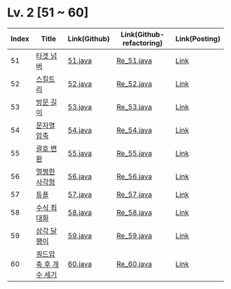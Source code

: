 # Lv. 2 \[51 ~ 60]

| Index | Title | Link(Github) | Link(Github-refactoring) | Link(Posting) |
|----|----|----|----|----|
| 51 | [타겟 넘버](https://school.programmers.co.kr/learn/courses/30/lessons/43165) | [51.java](https://github.com/2384320/Programmers-Algorithm/blob/main/Lv.2/51~60/51.java) | [Re_51.java](https://github.com/2384320/Programmers-Algorithm/blob/main/Lv.2/51~60/Re_51.java) | [Link](https://swift-badge-161.notion.site/Lv-2-051-4aa0223602d0448abe01535f614e460b?pvs=4) |
| 52 | [스킬트리](https://school.programmers.co.kr/learn/courses/30/lessons/49993) | [52.java](https://github.com/2384320/Programmers-Algorithm/blob/main/Lv.2/51~60/52.java) | [Re_52.java](https://github.com/2384320/Programmers-Algorithm/blob/main/Lv.2/51~60/Re_52.java) | [Link](https://swift-badge-161.notion.site/Lv-2-052-424f8c1fb1bd471dbbd550d35b7c6c13?pvs=4) |
| 53 | [방문 길이](https://school.programmers.co.kr/learn/courses/30/lessons/49994) | [53.java](https://github.com/2384320/Programmers-Algorithm/blob/main/Lv.2/51~60/53.java) | [Re_53.java](https://github.com/2384320/Programmers-Algorithm/blob/main/Lv.2/51~60/Re_53.java) | [Link](https://swift-badge-161.notion.site/Lv-2-053-42a7153b351f4585a3109df5c029ce0c?pvs=4) |
| 54 | [문자열 압축](https://school.programmers.co.kr/learn/courses/30/lessons/60057) | [54.java](https://github.com/2384320/Programmers-Algorithm/blob/main/Lv.2/51~60/54.java) | [Re_54.java](https://github.com/2384320/Programmers-Algorithm/blob/main/Lv.2/51~60/Re_54.java) | [Link](https://swift-badge-161.notion.site/Lv-2-054-429fc61a3c354502a5c9709e0944c7e2?pvs=4) |
| 55 | [괄호 변환](https://school.programmers.co.kr/learn/courses/30/lessons/60058) | [55.java](https://github.com/2384320/Programmers-Algorithm/blob/main/Lv.2/51~60/55.java) | [Re_55.java](https://github.com/2384320/Programmers-Algorithm/blob/main/Lv.2/51~60/Re_55.java) | [Link](https://swift-badge-161.notion.site/Lv-2-055-3bbd6102ea3f4834b74d33bf77a63d8b?pvs=4) |
| 56 | [멀쩡한 사각형](https://school.programmers.co.kr/learn/courses/30/lessons/62048) | [56.java](https://github.com/2384320/Programmers-Algorithm/blob/main/Lv.2/51~60/56.java) | [Re_56.java](https://github.com/2384320/Programmers-Algorithm/blob/main/Lv.2/51~60/Re_56.java) | [Link](https://swift-badge-161.notion.site/Lv-2-056-17e94608caa24182ba446371ce06adf9?pvs=4) |
| 57 | [튜플](https://school.programmers.co.kr/learn/courses/30/lessons/64065) | [57.java](https://github.com/2384320/Programmers-Algorithm/blob/main/Lv.2/51~60/57.java) | [Re_57.java](https://github.com/2384320/Programmers-Algorithm/blob/main/Lv.2/51~60/Re_57.java) | [Link](https://swift-badge-161.notion.site/Lv-2-057-0e4797d7ac1a497f82ef12502b8c36d6?pvs=4) |
| 58 | [수식 최대화](https://school.programmers.co.kr/learn/courses/30/lessons/67257) | [58.java](https://github.com/2384320/Programmers-Algorithm/blob/main/Lv.2/51~60/58.java) | [Re_58.java](https://github.com/2384320/Programmers-Algorithm/blob/main/Lv.2/51~60/Re_58.java) | [Link](https://swift-badge-161.notion.site/Lv-2-058-0baf3c9e91104222871041f2b3aaa785?pvs=4) |
| 59 | [삼각 달팽이](https://school.programmers.co.kr/learn/courses/30/lessons/68645) | [59.java](https://github.com/2384320/Programmers-Algorithm/blob/main/Lv.2/51~60/59.java) | [Re_59.java](https://github.com/2384320/Programmers-Algorithm/blob/main/Lv.2/51~60/Re_59.java) | [Link](https://swift-badge-161.notion.site/Lv-2-059-ed191c22d80b47dfab0357fddfebe37d?pvs=4) |
| 60 | [쿼드압축 후 개수 세기](https://school.programmers.co.kr/learn/courses/30/lessons/68936) | [60.java](https://github.com/2384320/Programmers-Algorithm/blob/main/Lv.2/51~60/60.java) | [Re_60.java](https://github.com/2384320/Programmers-Algorithm/blob/main/Lv.2/51~60/Re_60.java) | [Link](https://swift-badge-161.notion.site/Lv-2-060-bc8f8daf07a144e0a8c53cefd4ef85e8?pvs=4) |